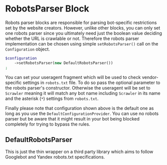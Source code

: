 # RobotsParser Block
Robots parser blocks are responsible for parsing bot-specific restrictions set
by the website creators. However, unlike other blocks, you can only set one
robots parser since you ultimately need just the boolean value deciding whether
the URL is crawlable or not. Therefore the robots parser implementation can be
chosen using simple `setRobotsParser()` call on the `Configuration` object.

```php
$configuration
    ->setRobotsParser(new DefaultRobotsParser())
;
```

You can set your useragent fragment which will be used to check vendor-specific
settings in `robots.txt` file. To do so pass the optional parameter to the
robots parser's constructor. Otherwise the useragent will be set to `Scrawler`
meaning it will match any bot name including `Scrawler` in its name and the
asterisk (`*`) settings from `robots.txt`.

Finally please note that configuration shown above is the default one as long
as you use the `DefaultConfigurationProvider`. You can use no robots parser but
be aware that it might result in your bot being blocked completely for trying
to bypass the rules.

## DefaultRobotsParser
This is just the thin wrapper on a third party library which aims to follow
Googlebot and Yandex robots.txt specifications.

